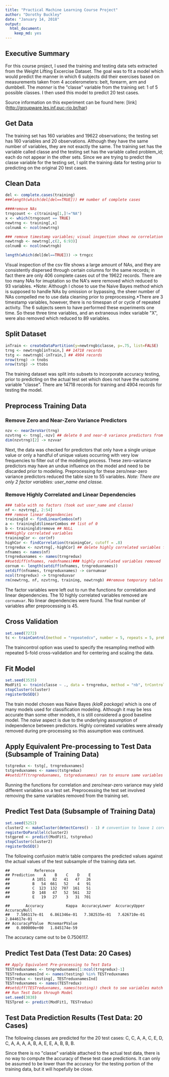 ```yaml
---
title: "Practical Machine Learning Course Project"
author: "Dorothy Buckley"
date: "January 14, 2018"
output: 
  html_document: 
    keep_md: yes
---
```




## Executive Summary
For this course project, I used the training and testing data sets extracted from the Weight Lifting Excercise Dataset.  The goal was to fit a model which would predict the manner in which 6 subjects did their exercises based on measurements taken from 4 accelerometers: belt, forearm, arm and dumbbell.  The *manner* is the "classe" variable from the training set: 1 of 5 possible classes.  I then used this model to predict 20 test cases.

Source information on this experiment can be found here: [link] (http://groupware.les.inf.puc-rio.br/har)

## Get Data

The training set has 160 variables and 19622 observations; the testing set has 160 variables and 20 observations.  Although they have the same number of variables, they are not exactly the same.  The training set has the variable called classe and the testing set has the variable called problem_id; each do not appear in the other sets.  Since we are trying to predict the classe variable for the testing set, I split the training data for testing prior to predicting on the original 20 test cases. 

## Clean Data

```r
del <- complete.cases(training)
###length(which(del[del==TRUE])) ## number of complete cases

####remove NAs
trngcount <- c(training[1,]!="NA")
x <- which(trngcount == TRUE)
newtrng <- training[,x]
colnumA <- ncol(newtrng)

### remove timestamp variables; visual inspection shows no correlation to timespan of repeated activity; remove x variable - index variable and no time correlation anyway
newtrngb <- newtrng[,c(2, 6:93)]
colnumB <- ncol(newtrngb) 

length(which(del[del==TRUE])) -> trngcc
```
Visual inspection of the csv file shows a large amount of NAs, and they are consistently dispersed through certain columns for the same records; in fact there are only 406 complete cases out of the 19622 records.  There are too many NAs for imuptation so the NA's were removed which reduced to 93 variables.  *Note: Although I chose to use the Naive Bayes method which is supposed to handle NAs by omission or bypassing, the sheer number of NAs compelled me to use data cleaning prior to preprocessing.*There are 3 timestamp variables, however, there is no timespan of or cycle of repeated activity.  The 6 subjects seem to have performed these experiments one time.  So these three time variables, and an extraneous index variable "X", were also removed which reduced to 89 variables. 

## Split Dataset

```r
inTrain <- createDataPartition(y=newtrngb$classe, p=.75, list=FALSE)
trng <- newtrngb[inTrain,] ## 14718 records
tstg <- newtrngb[-inTrain,] ## 4904 records
nrow(trng) -> tnobs
nrow(tstg) -> ttobs
```
The training dataset was split into subsets to incorporate accuracy testing, prior to predicting on the actual test set which does not have the outcome variable "classe".  There are 14718 records for training and 4904 records for testing the model.

## Preprocess Training Data
### Remove Zero and Near-Zero Variance Predictors

```r
nzv <- nearZeroVar(trng)
nzvtrng <- trng[,-nzv] ## delete 0 and near-0 variance predictors from training table
dim(nzvtrng)[2] -> nzvvar
```
Next, the data was checked for predictors that only have a single unique value or only a handful of unique values occurring with very low frequencies to filter out of the modeling process. These zero-variance predictors may have an undue influence on the model and need to be discarded prior to modeling.  Preprocessing for these zero/near-zero variance predictors reduced the table size to 55 variables.  *Note: There are only 2 factor variables: user_name and classe.*

### Remove Highly Correlated and Linear Dependencies

```r
### table with no factors (took out user_name and classe)
nf <- nzvtrng[, 2:54]
### remove linear dependencies
trainingld <- findLinearCombos(nf)
a <- trainingld$linearCombos ## list of 0
b <- trainingld$remove ## NULL
###Highly correlated variables
trainingCor <- cor(nf)
highCor <- findCorrelation(trainingCor, cutoff = .8)
trngredux <- nzvtrng[,-highCor] ## delete highly correlated variables from training table
nfnames <- names(nf)
trngreduxnames <- names(trngredux)
##setdiff(nfnames, rednfnames)### highly correlated variables removed
cornum <- length(setdiff(nfnames, trngreduxnames))
setdiff(nfnames, trngreduxnames) -> cornumvar
ncol(trngredux) -> trngreduxvar
rm(newtrng, nf, nzvtrng, training, newtrngb) ##remove temporary tables from environment 
```
The factor variables were left out to run the functions for correlation and linear dependencies.  The 10  highly correlated variables removed are `cornumvar`.  No linear dependencies were found.  The final number of variables after preprocessing is 45.

## Cross Validation

```r
set.seed(7272)
tc <- trainControl(method = "repeatedcv", number = 5, repeats = 5, preProcOptions = c("center", "scale"), allowParallel = TRUE)
```
The traincontrol option was used to specify the resampling method with repeated 5-fold cross-validation and for centering and scaling the data.

## Fit Model

```r
set.seed(3535)
ModFit1 <- train(classe ~ ., data = trngredux, method = "nb", trControl = tc)
stopCluster(cluster)
registerDoSEQ()
```
The train model chosen was Naive Bayes *(klaR package)* which is one of many models used for classification modeling. Although it may be less accurate than some other models, it is still considered a good baseline model.  The *naive* aspect is due to the underlying assumption of independence between predictors.  Highly correlated variables were already removed during pre-processing so this assumption was continued.

## Apply Equivalent Pre-processing to Test Data (Subsample of Training Data)

```r
tstgredux <- tstg[, trngreduxnames]
tstgreduxnames <- names(tstgredux)
##setdiff(trngreduxnames, tstgreduxnames) ran to ensure same variables in test and training sets
```
Running the functions for correlation and zero/near-zero variance may yield different variables on a test set.  Preprocessing the test set involved removing the same variables removed from the training set.

## Predict Test Data (Subsample of Training Data)

```r
set.seed(5252)
cluster2 <- makeCluster(detectCores() - 1) # convention to leave 1 core for OS
registerDoParallel(cluster2)
tstgpred <- predict(ModFit1, tstgredux)
stopCluster(cluster2)
registerDoSEQ()
```

The following confusion matrix table compares the predicted values against the actual values of the test subsample of the training data set.

```
##           Reference
## Prediction    A    B    C    D    E
##          A 1051   82   41   47   26
##          B   54  661   52    4   91
##          C  123  132  707  161   51
##          D  148   47   52  561   32
##          E   19   27    3   31  701
```

```
##       Accuracy          Kappa  AccuracyLower  AccuracyUpper   AccuracyNull 
##   7.506117e-01   6.861346e-01   7.382535e-01   7.626710e-01   2.844617e-01 
## AccuracyPValue  McnemarPValue 
##   0.000000e+00   1.845174e-59
```
The accuracy came out to be 0.7506117. 

## Predict Test Data (Test Data: 20 Cases)

```r
## Apply Equivalent Pre-processing to Test Data
TESTreduxnames <- trngreduxnames[1:ncol(trngredux)-1]
TESTreduxnamesInd <- names(testing) %in% TESTreduxnames
TESTredux <- testing[, TESTreduxnamesInd]
TESTreduxnames <- names(TESTredux)
##setdiff(TESTreduxnames, names(testing)) check to see variables match
## Run Test Data through Model
set.seed(3838)
TESTpred <- predict(ModFit1, TESTredux)
```
 
## Test Data Prediction Results (Test Data: 20 Cases)
The following classes are predicted for the 20 test cases: C, C, A, A, C, E, D, C, A, A, A, A, B, A, E, E, A, B, B, B.  

Since there is no "classe" variable attached to the actual test data, there is no way to compute the accuracy of these test case predictions.  It can only be assumed to be lower than the accuracy for the testing portion of the training data, but it will hopefully be close.
